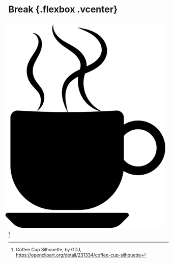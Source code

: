 # Break {.flexbox .vcenter}

<img src="images/coffeecup.png" style="width: 700px; float: right; margin: 10px;" />[^creditcoffee]

[^creditcoffee]: Coffee Cup Silhouette, by GDJ, <https://openclipart.org/detail/231334/coffee-cup-silhouette>